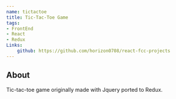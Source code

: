 ```yaml
---
name: tictactoe
title: Tic-Tac-Toe Game
tags: 
- FrontEnd
- React
- Redux
Links:
    github: https://github.com/horizon0708/react-fcc-projects
---
```

## About
Tic-tac-toe game originally made with Jquery ported to Redux.
